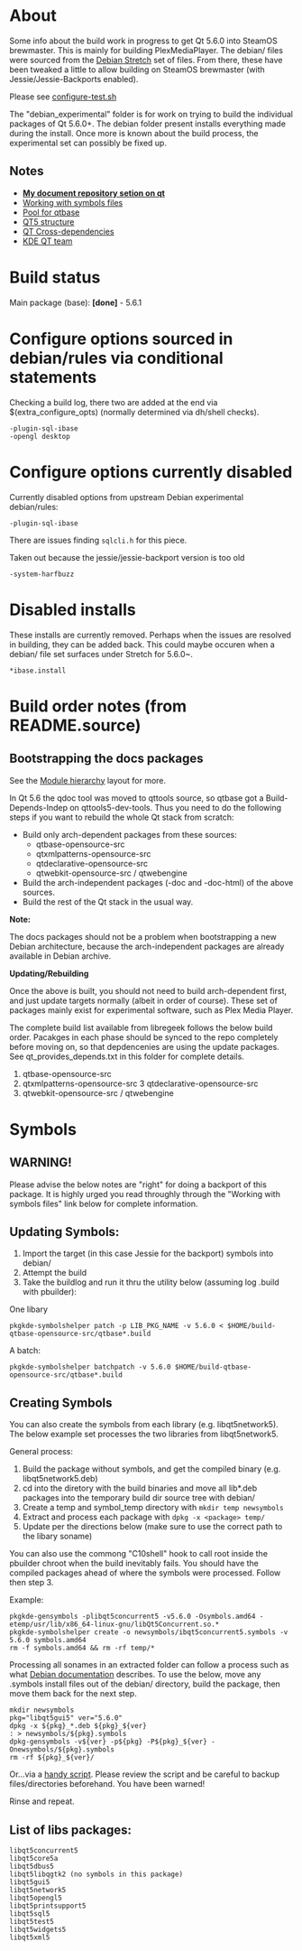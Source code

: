 # About

Some info about the build work in progress to get Qt 5.6.0 into SteamOS brewmaster. This is mainly for building PlexMediaPlayer.
The debian/ files were sourced from the [Debian Stretch](https://packages.debian.org/sid/qt5-default) set of files. From there, 
these have been tweaked a little to allow building on SteamOS brewmaster (with Jessie/Jessie-Backports enabled).

Please see [configure-test.sh](https://github.com/ProfessorKaos64/LibreGeek-Packaging/blob/brewmaster/qt_5.6.0/configure-test.sh)

The "debian_experimental" folder is for work on trying to build the individual packages of Qt 5.6.0+. The debian folder present installs everything made during the install. Once more is known about the build process, the experimental set can possibly be fixed up.

## Notes

* [**My document repository setion on qt**](https://github.com/ProfessorKaos64/documents/tree/master/qt)
* [Working with symbols files](http://pkg-kde.alioth.debian.org/symbolfiles.html)
* [Pool for qtbase](http://ftp.debian.org/debian/pool/main/q/qtbase-opensource-src/)
* [QT5 structure](https://wiki.qt.io/Qt_5_Structure)
* [QT Cross-dependencies](https://wiki.qt.io/Qt_Library_Cross_Dependencies)
* [KDE QT team](http://pkg-kde.alioth.debian.org/)

# Build status

Main package (base): **[done]** - 5.6.1

# Configure options sourced in debian/rules via conditional statements

Checking a build log, there two are added at the end via $(extra_configure_opts) (normally determined via dh/shell checks).

```
-plugin-sql-ibase
-opengl desktop
```

# Configure options currently disabled

Currently disabled options from upstream Debian experimental debian/rules:

```
-plugin-sql-ibase
```
There are issues finding `sqlcli.h` for this piece.

Taken out because the jessie/jessie-backport version is too old

```
-system-harfbuzz
```

# Disabled installs

These installs are currently removed. Perhaps when the issues are resolved in building, they can be added back. This could maybe
occuren when a debian/ file set surfaces under Stretch for 5.6.0~.

```
*ibase.install
```

# Build order notes (from README.source)

Bootstrapping the docs packages
-------------------------------

See the [Module hierarchy](http://pkg-kde.alioth.debian.org/images/qt5_build_deps.png) layout for more.

In Qt 5.6 the qdoc tool was moved to qttools source, so qtbase got a
Build-Depends-Indep on qttools5-dev-tools. Thus you need to do the following
steps if you want to rebuild the whole Qt stack from scratch:

* Build only arch-dependent packages from these sources:
  - qtbase-opensource-src
  - qtxmlpatterns-opensource-src
  - qtdeclarative-opensource-src
  - qtwebkit-opensource-src / qtwebengine
* Build the arch-independent packages (-doc and -doc-html) of the above sources.
* Build the rest of the Qt stack in the usual way.

**Note:**

The docs packages should not be a problem when bootstrapping a new
Debian architecture, because the arch-independent packages are already available
in Debian archive.

**Updating/Rebuilding**

Once the above is built, you should not need to build arch-dependent first, and just update targets normally (albeit in order of course). These set of packages mainly exist for experimental software, such as Plex Media Player. 

The complete build list available from libregeek follows the below build order. Pacakges in each phase should be synced to the repo completely before moving on, so that depdencenies are using the update packages. See qt_provides_depends.txt in this folder for complete details.

1. qtbase-opensource-src
2. qtxmlpatterns-opensource-src
3  qtdeclarative-opensource-src
4. qtwebkit-opensource-src / qtwebengine

# Symbols

## WARNING!

Please advise the below notes are "right" for doing a backport of this package. It is highly urged you read throughly through the "Working with symbols files" link below for complete information.

## Updating Symbols:

1. Import the target (in this case Jessie for the backport) symbols into debian/
2. Attempt the build
3. Take the buildlog and run it thru the utility below (assuming log .build with pbuilder):

One libary
```
pkgkde-symbolshelper patch -p LIB_PKG_NAME -v 5.6.0 < $HOME/build-qtbase-opensource-src/qtbase*.build
```

A batch:
```
pkgkde-symbolshelper batchpatch -v 5.6.0 $HOME/build-qtbase-opensource-src/qtbase*.build
```

## Creating Symbols

You can also create the symbols from each library (e.g. libqt5network5). The below example set processes the two libraries from libqt5network5.

General process:

1. Build the package without symbols, and get the compiled binary (e.g. libqt5network5.deb)
2. cd into the diretory with the build binaries and move all lib*.deb packages into the temporary build dir source tree with debian/
3. Create a temp and symbol_temp directory with `mkdir temp newsymbols`
4. Extract and process each package with `dpkg -x <package> temp/`
5. Update per the directions below (make sure to use the correct path to the libary soname)

You can also use the commong "C10shell" hook to call root inside the pbuilder chroot when the build inevitably fails. You should have the compiled packages ahead of where the symbols were processed. Follow then step 3.

Example:
```
pkgkde-gensymbols -plibqt5concurrent5 -v5.6.0 -Osymbols.amd64 -etemp/usr/lib/x86_64-linux-gnu/libQt5Concurrent.so.*
pkgkde-symbolshelper create -o newsymbols/ibqt5concurrent5.symbols -v 5.6.0 symbols.amd64
rm -f symbols.amd64 && rm -rf temp/*
```

Processing all sonames in an extracted folder can follow a process such as what [Debian documentation](https://www.debian.org/doc/manuals/maint-guide/advanced.en.html) describes. To use the below, move any .symbols install files out of the debian/ directory, build the package, then move them back for the next step.

```
mkdir newsymbols
pkg="libqt5gui5" ver="5.6.0"
dpkg -x ${pkg}_*.deb ${pkg}_${ver}
: > newsymbols/${pkg}.symbols
dpkg-gensymbols -v${ver} -p${pkg} -P${pkg}_${ver} -Onewsymbols/${pkg}.symbols
rm -rf ${pkg}_${ver}/
```

Or...via a [handy script](https://github.com/ProfessorKaos64/LibreGeek-Packaging/blob/brewmaster/qtbase-opensource-src/create-new-symbols.sh). Please review the script and be careful to backup files/directories beforehand. You have been warned!

Rinse and repeat.

## List of libs packages:

```
libqt5concurrent5
libqt5core5a
libqt5dbus5
libqt5libqgtk2 (no symbols in this package)
libqt5gui5
libqt5network5
libqt5opengl5
libqt5printsupport5
libqt5sql5
libqt5test5
libqt5widgets5
libqt5xml5
```
